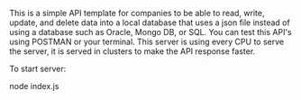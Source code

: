 This is a simple API template for companies to be able to read, write, update, and delete data into a local database that uses a json file instead of using a database such as Oracle, Mongo DB, or SQL. You can test this API's using POSTMAN or your terminal. This server is using every CPU to serve the server, it is served in clusters to make the API response faster.

To start server:

node index.js
